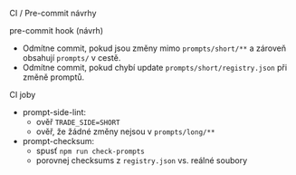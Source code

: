 CI / Pre-commit návrhy

pre-commit hook (návrh)
- Odmítne commit, pokud jsou změny mimo `prompts/short/**` a zároveň obsahují `prompts/` v cestě.
- Odmítne commit, pokud chybí update `prompts/short/registry.json` při změně promptů.

CI joby
- prompt-side-lint:
  - ověř `TRADE_SIDE=SHORT`
  - ověř, že žádné změny nejsou v `prompts/long/**`
- prompt-checksum:
  - spusť `npm run check-prompts`
  - porovnej checksums z `registry.json` vs. reálné soubory


